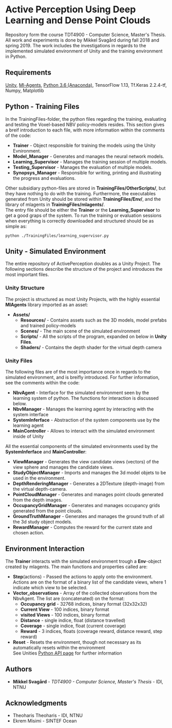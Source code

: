 # Active Perception Using Deep Learning and Dense Point Clouds

Repository form the course TDT4900 - Computer Science, Master's Thesis. All work and experiments is done by Mikkel Svagård during fall 2018 and spring 2019.
The work includes the investigations in regards to the implemented simulated environment of Unity and the training environment in Python.

## Requirements
[Unity](https://unity3d.com/get-unity/download),
[Ml-Agents](https://github.com/Unity-Technologies/ml-agents),
[Python 3.6 (Anaconda)](https://www.anaconda.com/),
TensorFlow 1.13,
Tf.Keras 2.2.4-tf,
Numpy,
Matplotlib

## Python - Training Files
In the TrainingFiles-folder, the python files regarding the training, evaluating and testing the Voxel-based NBV policy-models resides.
This section gives a breif introduction to each file, with more information within the comments of the code:
* **Trainer** - Object responsible for training the models using the Unity Evnironment.
* **Model_Manager** - Generates and manages the neural network models.
* **Learning_Supervisor** - Manages the training session of multiple models.
* **Testing_Supervisor** - Manages the evaluation of multiple models.
* **Synopsys_Manager** - Responsible for writing, printing and illustrating the progress and evaluations.

Other subsidiary python-files are stored in **TrainingFiles/OtherScripts/**, but they have nothing to do with the training.
Furthermore, the executables generated from Unity should be stored within **TrainingFiles/Env/**, and the library of mlagents in **TrainingFiles/mlagents/**.  
The entry file should be either the **Trainer** or the **Learning_Supervisor** to get a good graps of the system.
To run the training or evaluation sessions when everything is correctly downloaded and structured should be as simple as:  

```
python ./TrainingFiles/learning_supervisor.py
```
## Unity - Simulated Environment
The entire repository of ActivePerception doubles as a Unity Project. The following sections describe the structure of the project and introduces the most important files.

### Unity Structure
The project is structured as most Unity Projects, with the highly essential **MlAgents** library imported as an asset:
* **Assets/**
  * **Resources/** - Contains assets such as the 3D models, model prefabs and trained policy-models
  * **Scenes/** - The main scene of the simulated environment
  * **Scripts/** - All the scripts of the program, expanded on below in **Unity Files**.
  * **Shaders/** - Contains the depth shader for the virtual depth camera

### Unity Files
 The following files are of the most importance once in regards to the simulated environment, and is breifly introduced. For further information, see the comments within the code:
* **NbvAgent** - Interface for the simulated environment seen by the learning system of python. The functions for interaction is discussed below.
* **NbvManager** - Manages the learning agent by interacting with the system interface
* **SystemInferface** - Abstraction of the system components use by the learning agent
* **MainController** - Allows to interact with the simulated environment inside of Unity


All the essential components of the simulated environments used by the **SystemInferface** and **MainController**:
* **ViewManager** - Generates the view candidate views (vectors) of the view sphere and manages the candidate views.
* **StudyObjectManager** - Imports and manages the 3d model objets to be used in the environment.
* **DepthRenderingManager** - Generates a 2DTexture (depth-image) from the virtual depth-camera.
* **PointCloudManager** - Generates and manages point clouds generated from the depth images.
* **OccupancyGridManager** - Generates and manages occupancy grids generated from the point clouds.
* **GroundTruthManager** - Generates and manages the ground truth of all the 3d study object models.
* **RewardManager** - Computes the reward for the current state and chosen action.

## Environment Interaction
The **Trainer** interacts with the simulated environment trough a **Env**-object created by mlagents.
The main functions and properties called are:
* **Step**(actions) - Passed the actions to apply onto the environment. Actions are on the format of a binary list of the candidate views, where 1 indicate which view to be selected.
* **Vector_observations** - Array of the collected observations from the NbvAgent. The list are (concatenated) on the format:
  * **Occupancy grid** - 32768 indices, binary format (32x32x32)
  * **Current View** - 100 indices, binary format
  * **visited Views** - 100 indices, binary format
  * **Distance** - single indice, float (distance travelled)
  * **Coverage** - single indice, float (current coverage)
  * **Reward** - 3 indices, floats (coverage reward, distance reward, step reward)
* **Reset** - Resets the environment, though not necessary as its automatically resets within the environment  
See Unities [Python API page](https://github.com/Unity-Technologies/ml-agents/blob/master/docs/Python-API.md) for further information


## Authors

* **Mikkel Svagård** - *TDT4900 - Computer Science, Master's Thesis* - IDI, NTNU

## Acknowledgments

* Theoharis Theoharis - IDI, NTNU
* Ekrem Misimi - SINTEF Ocean

